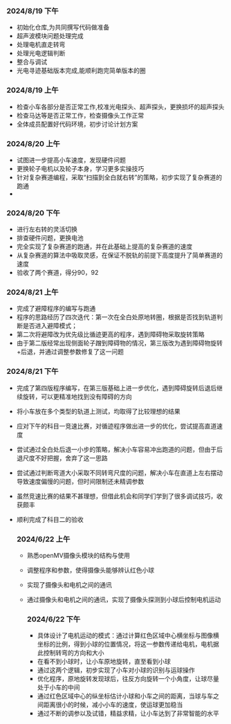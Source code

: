 ### 2024/8/19 下午
- 初始化仓库,为共同撰写代码做准备
- 超声波模块问题处理完成
- 处理电机直走转弯
- 处理光电逻辑判断
- 整合与调试
- 光电寻迹基础版本完成,能顺利跑完简单版本的圈


### 2024/8/19 上午
- 检查小车各部分是否正常工作,校准光电探头、超声探头，更换损坏的超声探头
- 检查马达等是否正常工作，检查摄像头工作正常
- 全体成员配置好代码环境，初步讨论计划方案

### 2024/8/20 上午
- 试图进一步提高小车速度，发现硬件问题
- 更换轮子电机以及轮子本身，学习更多实操技巧
- 针对复杂赛道编程，采取“扫描到全白就右转”的策略，初步实现了复杂赛道的跑通
- 
### 2024/8/20 下午
- 进行左右转的灵活切换
- 排查硬件问题，更换电池
- 完全实现了复杂赛道的跑通，并在此基础上提高的复杂赛道的速度
- 从复杂赛道的算法中吸取灵感，在保证不脱轨的前提下高度提升了简单赛道的速度
- 验收了两个赛道，得分90，92

### 2024/8/21 上午
- 完成了避障程序的编写与跑通
- 程序的思路经历了四次迭代：第一次在全白处原地转圈，根据是否找到轨道判断是否进入避障模式；
- 第二次将避障改为优先级比循迹更高的程序，遇到障碍物采取旋转策略
- 由于第二版经常出现侧面轮子蹭到障碍物的情况，第三版改为遇到障碍物旋转+后退，并通过调整参数修复了这一问题

### 2024/8/21 下午
- 完成了第四版程序编写，在第三版基础上进一步优化，遇到障碍旋转后退后继续旋转，可以更精准地找到没有障碍的方向
- 将小车放在多个类型的轨道上测试，均取得了比较理想的结果
- 应对下午的科目一竞速比赛，对循迹程序做出进一步的优化，尝试提高直道速度
- 尝试通过全白处后退一小步的策略，解决小车容易冲出跑道的问题，但由于后退尺度不好把握，舍弃了这一思路
- 尝试通过判断弯道大小采取不同转弯尺度的问题，解决小车在直道上左右摆动导致速度偏慢的问题，但时间限制还未精调参数
- 虽然竞速比赛的结果不甚理想，但借此机会和同学们学到了很多调试技巧，收获颇丰
- 顺利完成了科目二的验收

  ### 2024/6/22 上午
  - 熟悉openMV摄像头模块的结构与使用
  - 调整程序和参数，使得摄像头能够辨认红色小球
  - 实现了摄像头和电机之间的通讯
  - 通过摄像头和电机之间的通讯，实现了摄像头探测到小球后控制电机运动
 
    ### 2024/6/22 下午
    - 具体设计了电机运动的模式：通过计算红色区域中心横坐标与图像横坐标的比例，得到小球的位置情况，将这一参数传递给电机，电机据此控制转弯的方向和大小
    - 在看不到小球时，让小车原地旋转，直至看到小球
    - 通过这两个逻辑，初步实现了小车对小球的识别与运球操作
    - 优化程序，原地旋转发现球后，往反方向旋转一个小角度，让球尽量处于小车的中间
    - 通过红色区域中心的纵坐标估计小球和小车之间的距离，当球与车之间距离很小的时候，减小小车的速度，使运球更加稳当
    - 通过不断的调参以及试错，精益求精，让小车达到了非常智能的水平
